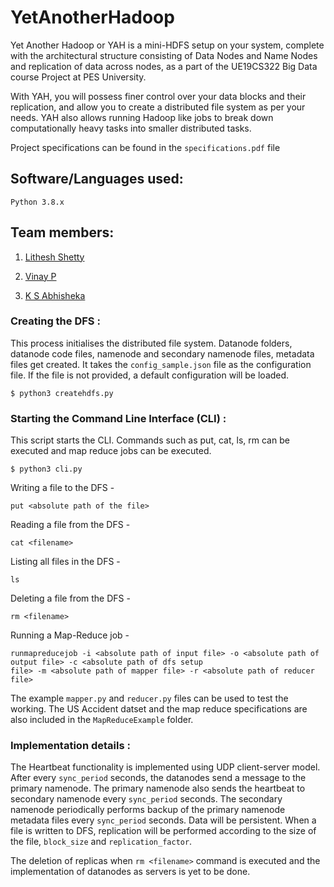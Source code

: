 # YetAnotherHadoop

Yet Another Hadoop or YAH is a mini-HDFS setup on your system, complete with the architectural structure consisting of Data Nodes and Name Nodes and replication of data across nodes, as a part of the UE19CS322 Big Data course Project at PES University.

With YAH, you will possess finer control over your data blocks and their replication, and allow you to create a distributed file system as per your needs. YAH also allows running Hadoop like jobs to break down computationally heavy tasks into smaller distributed tasks.

Project specifications can be found in the ```specifications.pdf``` file

## Software/Languages used:

```Python 3.8.x```

## Team members:

1. [Lithesh Shetty](https://github.com/shettylithesh)

2. [Vinay P](https://github.com/Vinaypnaidu)

3. [K S Abhisheka](https://github.com/Abhi-k-s)

### Creating the DFS :

This process initialises the distributed file system. Datanode folders, datanode code files, namenode and secondary namenode files, metadata files get created. It takes the ```config_sample.json``` file as the configuration file. If the file is not provided, a default configuration will be loaded.

```
$ python3 createhdfs.py
```

### Starting the Command Line Interface (CLI) :


This script starts the CLI. Commands such as put, cat, ls, rm can be executed and map reduce jobs can be executed.

```
$ python3 cli.py
```


Writing a file to the DFS -

```
put <absolute path of the file>
```
  
Reading a file from the DFS -

```
cat <filename>
```
  
  
Listing all files in the DFS -

```  
ls
```
  
Deleting a file from the DFS -

``` 
rm <filename>
```
  
Running a Map-Reduce job -

```  
runmapreducejob -i <absolute path of input file> -o <absolute path of output file> -c <absolute path of dfs setup 
file> -m <absolute path of mapper file> -r <absolute path of reducer file>
```
  
The example ```mapper.py``` and ```reducer.py``` files can be used to test the working. The US Accident datset and the map reduce specifications are also included in the ```MapReduceExample``` folder.
  
  
### Implementation details :
  
The Heartbeat functionality is implemented using UDP client-server model. After every ```sync_period``` seconds, the datanodes send a message to the primary namenode. The primary namenode also sends the heartbeat to secondary namenode every ```sync_period``` seconds. The secondary namenode periodically performs backup of the primary namenode metadata files every ```sync_period``` seconds. Data will be persistent. When a file is written to DFS, replication will be performed according to the size of the file, ```block_size``` and ```replication_factor```.

The deletion of replicas when ```rm <filename>``` command is executed and the implementation of datanodes as servers is yet to be done.
